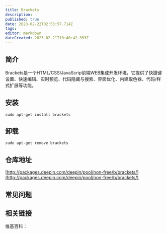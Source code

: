 ```yaml
---
title: Brackets
description: 
published: true
date: 2023-02-22T02:53:57.714Z
tags: 
editor: markdown
dateCreated: 2023-02-21T10:40:42.353Z
---
```


## 简介

Brackets是一个HTML/CSS/JavaScrip前端WEB集成开发环境，它提供了快捷键设置、快速编辑、实时预览、代码隐藏与搜索、界面优化、内建取色器、代码/样式扩展等功能。

## 安装

`sudo apt-get install brackets`

## 卸载

`sudo apt-get remove brackets`

## 仓库地址

[http://packages.deepin.com/deepin/pool/non-free/b/brackets/](http://packages.deepin.com/deepin/pool/non-free/b/brackets/)

## 常见问题

## 相关链接

维基百科：
